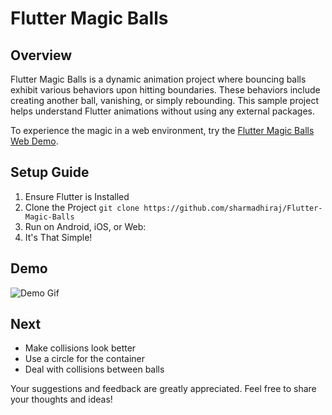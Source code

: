 # Flutter Magic Balls

## Overview

Flutter Magic Balls is a dynamic animation project where bouncing balls exhibit various behaviors
upon hitting boundaries. These behaviors include creating another ball, vanishing, or simply
rebounding. This sample project helps understand Flutter animations without using any external
packages.

To experience the magic in a web environment, try
the [Flutter Magic Balls Web Demo](https://sharmadhiraj.github.io/Flutter-Magic-Balls/).

## Setup Guide

1. Ensure Flutter is Installed
2. Clone the Project
   `
   git clone https://github.com/sharmadhiraj/Flutter-Magic-Balls
   `
3. Run on Android, iOS, or Web:
4. It's That Simple!

## Demo

![Demo Gif](demo.gif)

## Next

- Make collisions look better
- Use a circle for the container
- Deal with collisions between balls

Your suggestions and feedback are greatly appreciated. Feel free to share your thoughts and ideas!